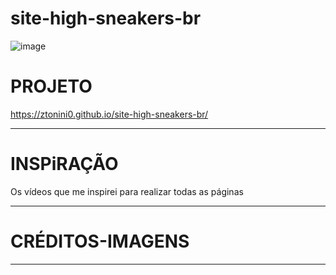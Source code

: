 # site-high-sneakers-br

![image](https://user-images.githubusercontent.com/74279171/140203066-ee6a808c-e2a0-462b-beaa-35ef3e1ba19e.png)

# PROJETO

 https://ztonini0.github.io/site-high-sneakers-br/
 
 __________________________________________________________________________________________________________________________________________________________________________________

# INSPiRAÇÃO

Os vídeos que me inspirei para realizar todas as páginas

 __________________________________________________________________________________________________________________________________________________________________________________

# CRÉDITOS-IMAGENS

 __________________________________________________________________________________________________________________________________________________________________________________
